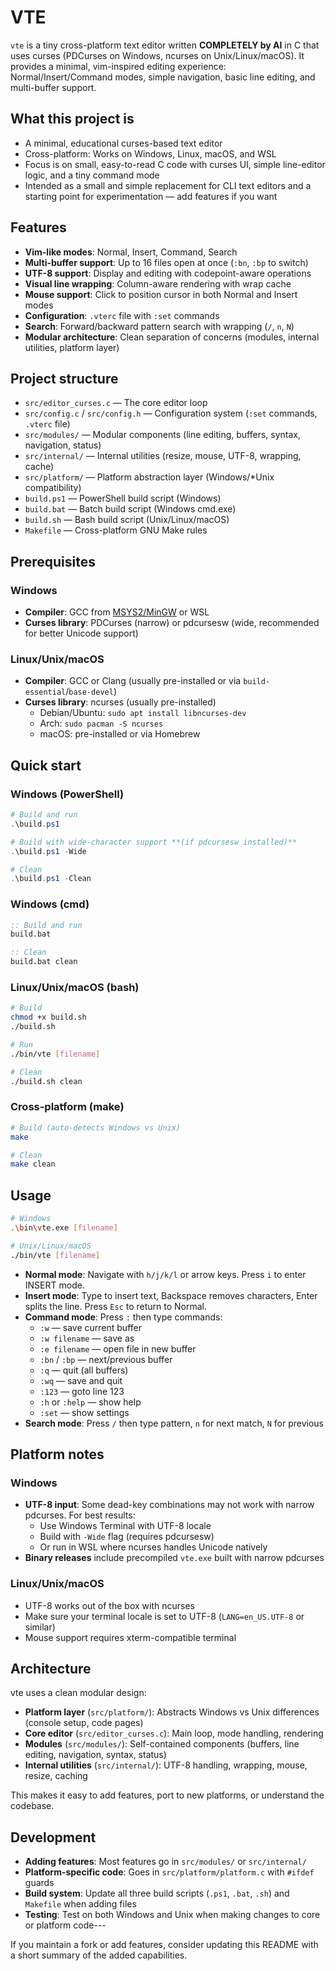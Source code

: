 # VTE

`vte` is a tiny cross-platform text editor written **COMPLETELY by AI** in C that uses curses (PDCurses on Windows, ncurses on Unix/Linux/macOS).
It provides a minimal, vim-inspired editing experience: Normal/Insert/Command modes, simple navigation, basic line editing, and multi-buffer support.

## What this project is

- A minimal, educational curses-based text editor
- Cross-platform: Works on Windows, Linux, macOS, and WSL
- Focus is on small, easy-to-read C code with curses UI, simple line-editor logic, and a tiny command mode
- Intended as a small and simple replacement for CLI text editors and a starting point for experimentation — add features if you want

## Features

- **Vim-like modes**: Normal, Insert, Command, Search
- **Multi-buffer support**: Up to 16 files open at once (`:bn`, `:bp` to switch)
- **UTF-8 support**: Display and editing with codepoint-aware operations
- **Visual line wrapping**: Column-aware rendering with wrap cache
- **Mouse support**: Click to position cursor in both Normal and Insert modes
- **Configuration**: `.vterc` file with `:set` commands
- **Search**: Forward/backward pattern search with wrapping (`/`, `n`, `N`)
- **Modular architecture**: Clean separation of concerns (modules, internal utilities, platform layer)

## Project structure

- `src/editor_curses.c` — The core editor loop
- `src/config.c` / `src/config.h` — Configuration system (`:set` commands, `.vterc` file)
- `src/modules/` — Modular components (line editing, buffers, syntax, navigation, status)
- `src/internal/` — Internal utilities (resize, mouse, UTF-8, wrapping, cache)
- `src/platform/` — Platform abstraction layer (Windows/\*Unix compatibility)
- `build.ps1` — PowerShell build script (Windows)
- `build.bat` — Batch build script (Windows cmd.exe)
- `build.sh` — Bash build script (Unix/Linux/macOS)
- `Makefile` — Cross-platform GNU Make rules

## Prerequisites

### Windows

- **Compiler**: GCC from [MSYS2/MinGW](https://www.msys2.org/) or WSL
- **Curses library**: PDCurses (narrow) or pdcursesw (wide, recommended for better Unicode support)

### Linux/Unix/macOS

- **Compiler**: GCC or Clang (usually pre-installed or via `build-essential`/`base-devel`)
- **Curses library**: ncurses (usually pre-installed)
  - Debian/Ubuntu: `sudo apt install libncurses-dev`
  - Arch: `sudo pacman -S ncurses`
  - macOS: pre-installed or via Homebrew

## Quick start

### Windows (PowerShell)

```powershell
# Build and run
.\build.ps1

# Build with wide-character support **(if pdcursesw installed)**
.\build.ps1 -Wide

# Clean
.\build.ps1 -Clean
```

### Windows (cmd)

```bat
:: Build and run
build.bat

:: Clean
build.bat clean
```

### Linux/Unix/macOS (bash)

```bash
# Build
chmod +x build.sh
./build.sh

# Run
./bin/vte [filename]

# Clean
./build.sh clean
```

### Cross-platform (make)

```bash
# Build (auto-detects Windows vs Unix)
make

# Clean
make clean
```

## Usage

```bash
# Windows
.\bin\vte.exe [filename]

# Unix/Linux/macOS
./bin/vte [filename]
```

- **Normal mode**: Navigate with `h/j/k/l` or arrow keys. Press `i` to enter INSERT mode.
- **Insert mode**: Type to insert text, Backspace removes characters, Enter splits the line. Press `Esc` to return to Normal.
- **Command mode**: Press `:` then type commands:
  - `:w` — save current buffer
  - `:w filename` — save as
  - `:e filename` — open file in new buffer
  - `:bn` / `:bp` — next/previous buffer
  - `:q` — quit (all buffers)
  - `:wq` — save and quit
  - `:123` — goto line 123
  - `:h` or `:help` — show help
  - `:set` — show settings
- **Search mode**: Press `/` then type pattern, `n` for next match, `N` for previous

## Platform notes

### Windows

- **UTF-8 input**: Some dead-key combinations may not work with narrow pdcurses. For best results:
  - Use Windows Terminal with UTF-8 locale
  - Build with `-Wide` flag (requires pdcursesw)
  - Or run in WSL where ncurses handles Unicode natively
- **Binary releases** include precompiled `vte.exe` built with narrow pdcurses

### Linux/Unix/macOS

- UTF-8 works out of the box with ncurses
- Make sure your terminal locale is set to UTF-8 (`LANG=en_US.UTF-8` or similar)
- Mouse support requires xterm-compatible terminal

## Architecture

vte uses a clean modular design:

- **Platform layer** (`src/platform/`): Abstracts Windows vs Unix differences (console setup, code pages)
- **Core editor** (`src/editor_curses.c`): Main loop, mode handling, rendering
- **Modules** (`src/modules/`): Self-contained components (buffers, line editing, navigation, syntax, status)
- **Internal utilities** (`src/internal/`): UTF-8 handling, wrapping, mouse, resize, caching

This makes it easy to add features, port to new platforms, or understand the codebase.

## Development

- **Adding features**: Most features go in `src/modules/` or `src/internal/`
- **Platform-specific code**: Goes in `src/platform/platform.c` with `#ifdef` guards
- **Build system**: Update all three build scripts (`.ps1`, `.bat`, `.sh`) and `Makefile` when adding files
- **Testing**: Test on both Windows and Unix when making changes to core or platform code---

If you maintain a fork or add features, consider updating this README with a short summary of the added capabilities.

